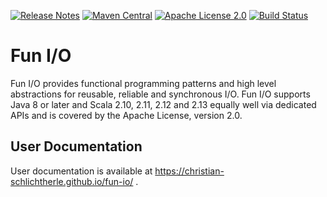 [![Release Notes](https://img.shields.io/github/release/christian-schlichtherle/fun-io.svg?maxAge=3600)](https://github.com/christian-schlichtherle/fun-io/releases/latest)
[![Maven Central](https://img.shields.io/maven-central/v/global.namespace.fun-io/fun-io-api.svg)](http://search.maven.org/#search%7Cga%7C1%7Cg%3A%22global.namespace.fun-io%22)
[![Apache License 2.0](https://img.shields.io/github/license/christian-schlichtherle/neuron-di.svg?maxAge=3600)](https://www.apache.org/licenses/LICENSE-2.0)
[![Build Status](https://api.travis-ci.org/christian-schlichtherle/fun-io.svg)](https://travis-ci.org/christian-schlichtherle/fun-io)

# Fun I/O

Fun I/O provides functional programming patterns and high level abstractions for reusable, reliable and synchronous I/O.
Fun I/O supports Java 8 or later and Scala 2.10, 2.11, 2.12 and 2.13 equally well via dedicated APIs and is covered by the 
Apache License, version 2.0.

## User Documentation

User documentation is available at https://christian-schlichtherle.github.io/fun-io/ .
